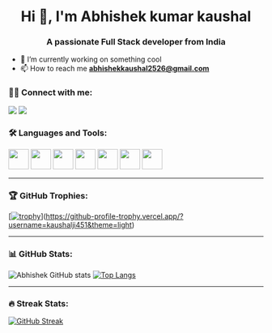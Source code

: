 <h1 align="center">Hi 👋, I'm Abhishek kumar kaushal</h1>
<h3 align="center">A passionate Full Stack developer from India</h3>

- 🔭 I’m currently working on something cool  
- 📫 How to reach me **abhishekkaushal2526@gmail.com**

### 🧑‍💻 Connect with me:
<p align="left">
  <a href="https://twitter.com/your_handle" target="blank"><img src="https://img.shields.io/badge/Twitter-1DA1F2?style=for-the-badge&logo=twitter&logoColor=white"/></a>
  <a href="https://linkedin.com/in/your_username" target="blank"><img src="https://img.shields.io/badge/LinkedIn-0077B5?style=for-the-badge&logo=linkedin&logoColor=white"/></a>
</p>

### 🛠️ Languages and Tools:
<p align="left">
  <img src="https://cdn.jsdelivr.net/gh/devicons/devicon/icons/javascript/javascript-original.svg" width="40"/>
  <img src="https://cdn.jsdelivr.net/gh/devicons/devicon/icons/typescript/typescript-original.svg" width="40"/>
  <img src="https://cdn.jsdelivr.net/gh/devicons/devicon/icons/react/react-original.svg" width="40"/>
  <img src="https://cdn.jsdelivr.net/gh/devicons/devicon/icons/nodejs/nodejs-original.svg" width="40"/>
  <img src="https://cdn.jsdelivr.net/gh/devicons/devicon/icons/mongodb/mongodb-original.svg" width="40"/>
  <img src="https://cdn.jsdelivr.net/gh/devicons/devicon/icons/express/express-original.svg" width="40"/>
  <img src="https://cdn.jsdelivr.net/gh/devicons/devicon/icons/docker/docker-original.svg" width="40"/>
  <!-- Add more icons as needed -->
</p>

---

### 🏆 GitHub Trophies:
[[![trophy](https://github-profile-trophy.vercel.app/?username=your_username&theme=gruvbox)](https://github.com/ryo-ma/github-profile-trophy)](https://github-profile-trophy.vercel.app/?username=kaushalji451&theme=light)

---

### 📊 GitHub Stats:
![Abhishek GitHub stats](https://github-readme-stats.vercel.app/api?username=kaushalji451&show_icons=true&theme=tokyonight)
[![Top Langs](https://github-readme-stats.vercel.app/api/top-langs/?username=kaushalji451&layout=compact&theme=tokyonight)](https://github.com/your_username)

---

### 🔥 Streak Stats:
[![GitHub Streak](https://streak-stats.demolab.com/?user=kaushalji451&theme=tokyonight)](https://git.io/streak-stats)
